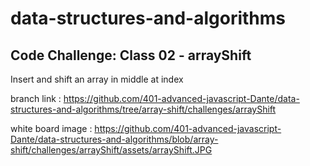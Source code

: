 # data-structures-and-algorithms

## Code Challenge: Class 02 - arrayShift 
Insert and shift an array in middle at index

branch link :
https://github.com/401-advanced-javascript-Dante/data-structures-and-algorithms/tree/array-shift/challenges/arrayShift

white board image :
https://github.com/401-advanced-javascript-Dante/data-structures-and-algorithms/blob/array-shift/challenges/arrayShift/assets/arrayShift.JPG

